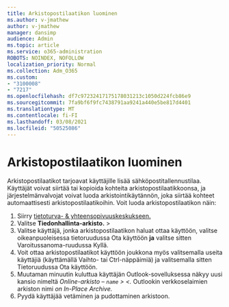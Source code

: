 ```yaml
---
title: Arkistopostilaatikon luominen
ms.author: v-jmathew
author: v-jmathew
manager: dansimp
audience: Admin
ms.topic: article
ms.service: o365-administration
ROBOTS: NOINDEX, NOFOLLOW
localization_priority: Normal
ms.collection: Adm_O365
ms.custom:
- "3100008"
- "7217"
ms.openlocfilehash: df7c97232417175178031213c1050d224fcb86e9
ms.sourcegitcommit: 7fa9bf6f9fc7438791aa9241a440e5be817d4401
ms.translationtype: MT
ms.contentlocale: fi-FI
ms.lasthandoff: 03/08/2021
ms.locfileid: "50525086"
---
```

# <a name="create-an-archive-mailbox"></a>Arkistopostilaatikon luominen

Arkistopostilaatikot tarjoavat käyttäjille lisää sähköpostitallennustilaa. Käyttäjät voivat siirtää tai kopioida kohteita arkistopostilaatikkoonsa, ja järjestelmänvalvojat voivat luoda arkistointikäytännön, joka siirtää kohteet automaattisesti arkistopostilaatikoihin. Voit luoda arkistopostilaatikon näin:

1. Siirry [tietoturva- & yhteensopivuuskeskukseen.]( https://go.microsoft.com/fwlink/p/?linkid=2077143)
2. Valitse **Tiedonhallinta-arkisto.**  >  
3. Valitse käyttäjä, jonka arkistopostilaatikon haluat ottaa käyttöön, valitse  oikeanpuoleisessa tietoruudussa Ota käyttöön **ja** valitse sitten Varoitussanoma-ruudussa Kyllä.
4. Voit ottaa arkistopostilaatikot käyttöön joukkona myös  valitsemalla useita käyttäjiä (käyttämällä  Vaihto- tai Ctrl-näppäimiä) ja valitsemalla sitten Tietoruudussa Ota käyttöön. 
5. Muutaman minuutin kuluttua käyttäjän Outlook-sovelluksessa näkyy uusi kansio nimeltä *Online-arkisto – `name` > <.* Outlookin verkkoselaimien arkiston nimi *on In-Place Archive.*
6. Pyydä käyttäjää vetäminen ja pudottaminen arkistoon.
